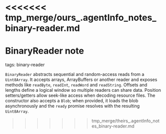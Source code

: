 <<<<<<< tmp_merge/ours_.agentInfo_notes_binary-reader.md
=======
# BinaryReader note

tags: binary-reader

`BinaryReader` abstracts sequential and random-access reads from a `Uint8Array`.
It accepts arrays, ArrayBuffers or another reader and exposes methods like
`readByte`, `readInt`, `readWord` and `readString`. Offsets and lengths define a
logical window so multiple readers can share data. Position setters/getters allow
seek-like access when decoding resource files. The constructor also accepts a
`Blob`; when provided, it loads the blob asynchronously and the `ready` promise
resolves with the resulting `Uint8Array`.
>>>>>>> tmp_merge/theirs_.agentInfo_notes_binary-reader.md
